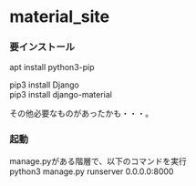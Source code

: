 # material_site

### 要インストール
apt install python3-pip

pip3 install Django  
pip3 install django-material  

その他必要なものがあったかも・・・。

### 起動
manage.pyがある階層で、以下のコマンドを実行  
python3 manage.py runserver 0.0.0.0:8000  


